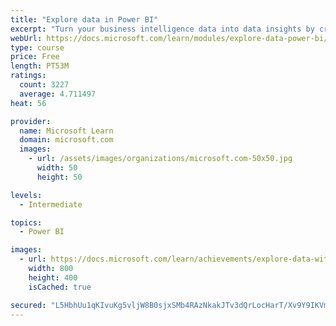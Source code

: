 ```yaml
---
title: "Explore data in Power BI"
excerpt: "Turn your business intelligence data into data insights by creating and configuring Power BI dashboards."
webUrl: https://docs.microsoft.com/learn/modules/explore-data-power-bi/
type: course
price: Free
length: PT53M
ratings:
  count: 3227
  average: 4.711497
heat: 56

provider:
  name: Microsoft Learn
  domain: microsoft.com
  images:
    - url: /assets/images/organizations/microsoft.com-50x50.jpg
      width: 50
      height: 50

levels:
  - Intermediate

topics:
  - Power BI

images:
  - url: https://docs.microsoft.com/learn/achievements/explore-data-with-power-bi-desktop-social.png
    width: 800
    height: 400
    isCached: true

secured: "L5HbhUu1qKIvuKg5vljW8B0sjxSMb4RAzNkakJTv3dQrLocHarT/Xv9Y9IKVmEe6X8w/vW/NJ4qeyM6joUGeb+MVxoo7aqTYh1n4ErEctxN1MFqaWfuPJZ4vSkOa/jjVtol7K4kW/RGdY95WPtcNf1fun738YoJPSDXqey3+lmCnVq1z0t4rY2habGsU7BFWZGoYT3t1hxp9fMc+BoBhR+4CklVMAcIeHICsj1i6s1onSEMk16iHCVA5VKzjpap+S+Qr9PvEy513xqMZ37Y3Q8flA1Mr7Md1ps+2FQdOjZz4uNes1a5qc8dNzsPJzcW2YHbl93kzILF9P1LXYltZWN1mVDAsbxQilOvrtVBBc5ltqVioKzWlmWxiCOpJgDSdLlWShuiMfWiHWjPJOgjSebv9k+5ZFmxvE1QMjPU88X0=;sKE/WnvQUaCK09aopz2dxA=="
---
```


